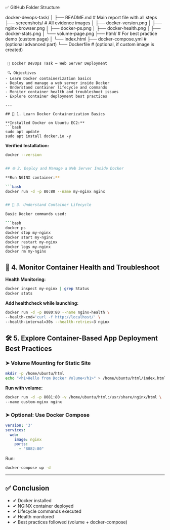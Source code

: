  ✅ GitHub Folder Structure


docker-devops-task/
│
├── README.md                        # Main report file with all steps
├── screenshots/                     # All evidence images
│   ├── docker-version.png
│   ├── nginx-browser.png
│   ├── docker-ps.png
│   ├── docker-health.png
│   ├── docker-stats.png
│   └── volume-page.png
├── html/                            # For best practice demo (custom page)
│   └── index.html
├── docker-compose.yml              # (optional advanced part)
└── Dockerfile                       # (optional, if custom image is created)
```

 🐳 Docker DevOps Task – Web Server Deployment

 🔍 Objectives
- Learn Docker containerization basics
- Deploy and manage a web server inside Docker
- Understand container lifecycle and commands
- Monitor container health and troubleshoot issues
- Explore container deployment best practices

---

## 📁 1. Learn Docker Containerization Basics

**Installed Docker on Ubuntu EC2:**
```bash
sudo apt update
sudo apt install docker.io -y
````

**Verified Installation:**

```bash
docker --version


## 🌐 2. Deploy and Manage a Web Server Inside Docker

**Run NGINX container:**

```bash
docker run -d -p 80:80 --name my-nginx nginx


## 🔁 3. Understand Container Lifecycle

Basic Docker commands used:

```bash
docker ps
docker stop my-nginx
docker start my-nginx
docker restart my-nginx
docker logs my-nginx
docker rm my-nginx
```




## 🧠 4. Monitor Container Health and Troubleshoot

**Health Monitoring:**

```bash
docker inspect my-nginx | grep Status
docker stats
```

**Add healthcheck while launching:**

```bash
docker run -d -p 8080:80 --name nginx-health \
--health-cmd='curl -f http://localhost/' \
--health-interval=30s --health-retries=3 nginx
```


## 🛠️ 5. Explore Container-Based App Deployment Best Practices

### ➤ Volume Mounting for Static Site

```bash
mkdir -p /home/ubuntu/html
echo "<h1>Hello from Docker Volume</h1>" > /home/ubuntu/html/index.html
```

**Run with volume:**

```bash
docker run -d -p 8081:80 -v /home/ubuntu/html:/usr/share/nginx/html \
--name custom-nginx nginx
```


### ➤ Optional: Use Docker Compose

```yaml
version: '3'
services:
  web:
    image: nginx
    ports:
      - "8082:80"
```

Run:

```bash
docker-compose up -d
```

---

## ✅ Conclusion

* ✔ Docker installed
* ✔ NGINX container deployed
* ✔ Lifecycle commands executed
* ✔ Health monitored
* ✔ Best practices followed (volume + docker-compose)




